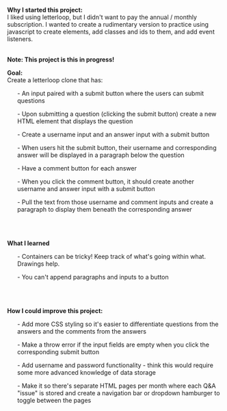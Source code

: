 <b>Why I started this project:</b><br>
I liked using letterloop, but I didn't want to pay the annual / monthly subscription.
I wanted to create a rudimentary version to practice using javascript to create elements, add classes and ids to them, and add event listeners.
<br><br>

<b>Note: This project is this in progress!</b><br>

<b>Goal:</b><br>
Create a letterloop clone that has:
<ul>- An input paired with a submit button where the users can submit questions</ul>
<ul>- Upon submitting a question (clicking the submit button) create a new HTML element that displays the question</ul>
<ul>- Create a username input and an answer input with a submit button</ul>
<ul>- When users hit the submit button, their username and corresponding answer will be displayed in a paragraph below the question</ul>
<ul>- Have a comment button for each answer</ul>
<ul>- When you click the comment button, it should create another username and answer input with a submit button</ul>
<ul>- Pull the text from those username and comment inputs and create a paragraph to display them beneath the corresponding answer</ul>
<br><br>

<b>What I learned</b><br>
<ul>- Containers can be tricky! Keep track of what's going within what. Drawings help.</ul>
<ul>- You can't append paragraphs and inputs to a button</ul>
<br><br>

<b>How I could improve this project:</b><br>
<ul>- Add more CSS styling so it's easier to differentiate questions from the answers and the comments from the answers</ul>
<ul>- Make a throw error if the input fields are empty when you click the corresponding submit button</ul>
<ul>- Add username and password functionality - think this would require some more advanced knowledge of data storage</ul>
<ul>- Make it so there's separate HTML pages per month where each Q&A "issue" is stored and create a navigation bar or dropdown hamburger to toggle between the pages</ul>
<br>
